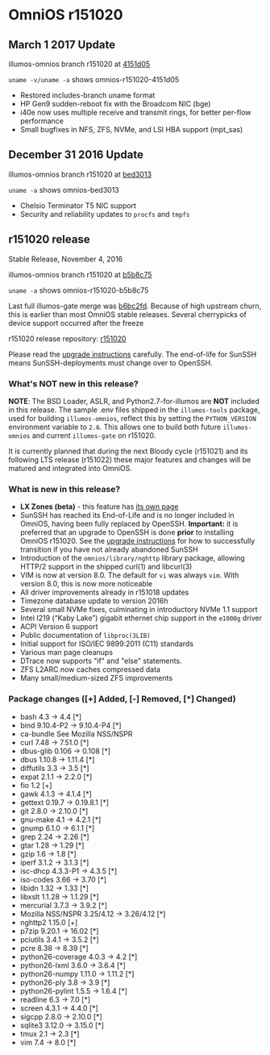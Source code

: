 OmniOS r151020
==============

## March 1 2017 Update

illumos-omnios branch r151020 at [4151d05](https://omnios.omniti.com/changeset.php/core/illumos-omnios/4151d05)

`uname -v/uname -a` shows omnios-r151020-4151d05

* Restored includes-branch uname format
* HP Gen9 sudden-reboot fix with the Broadcom NIC (bge)
* i40e now uses multiple receive and transmit rings, for better per-flow performance
* Small bugfixes in NFS, ZFS, NVMe, and LSI HBA support (mpt_sas)

## December 31 2016 Update

illumos-omnios branch r151020 at [bed3013](https://omnios.omniti.com/changeset.php/core/illumos-omnios/bed3013)

`uname -a` shows omnios-bed3013

* Chelsio Terminator T5 NIC support
* Security and reliability updates to `procfs` and `tmpfs`

## r151020 release

Stable Release, November 4, 2016

illumos-omnios branch r151020 at [b5b8c75](https://omnios.omniti.com/changeset.php/core/illumos-omnios/b5b8c75)

`uname -a` shows omnios-r151020-b5b8c75

Last full illumos-gate merge was [b6bc2fd](https://github.com/illumos/illumos-gate/commit/b6bc2fd).
Because of high upstream churn, this is earlier than most OmniOS stable releases. Several cherrypicks
of device support occurred after the freeze

r151020 release repository: [r151020](http://pkg.omniti.com/omnios/r151020/)

Please read the [upgrade instructions](Upgrade_to_r151020.md)
carefully. The end-of-life for SunSSH means SunSSH-deployments must
change over to OpenSSH.

### What's NOT new in this release?

**NOTE**: The BSD Loader, ASLR, and Python2.7-for-illumos are **NOT**
included in this release. The sample .env files shipped in the `illumos-tools` package,
used for building `illumos-omnios`, reflect this by setting the `PYTHON_VERSION` environment variable to `2.6`.
This allows one to build both future `illumos-omnios` and current `illumos-gate` on r151020.

It is currently planned that during the next Bloody cycle (r151021) and
its following LTS release (r151022) these major features and changes
will be matured and integrated into OmniOS.

### What is new in this release?

* **LX Zones (beta)** - this feature has [its own page](LXZones.md)
* SunSSH has reached its End-of-Life and is no longer included in OmniOS, having
  been fully replaced by OpenSSH.
  **Important:** it is preferred that an upgrade to OpenSSH is done **prior** to
  installing OmniOS r151020. See the [upgrade instructions](Upgrade_to_r151020.md)
  for how to successfully transition if you have not already abandoned SunSSH
* Introduction of the `omnios/library/nghttp` library package, allowing HTTP/2
  support in the shipped curl(1) and libcurl(3)
* VIM is now at version 8.0. The default for `vi` was always `vim`. With version 8.0,
  this is now more noticeable
* All driver improvements already in r151018 updates
* Timezone database update to version 2016h
* Several small NVMe fixes, culminating in introductory NVMe 1.1 support
* Intel I219 (“Kaby Lake”) gigabit ethernet chip support in the `e1000g` driver
* ACPI Version 6 support
* Public documentation of `libproc(3LIB)`
* Initial support for ISO/IEC 9899:2011 (C11) standards
* Various man page cleanups
* DTrace now supports "if" and "else" statements.
* ZFS L2ARC now caches compressed data
* Many small/medium-sized ZFS improvements

### Package changes ([+] Added, [-] Removed, [*] Changed)

* bash 4.3 -> 4.4 [*]
* bind 9.10.4-P2 -> 9.10.4-P4 [*]
* ca-bundle See Mozilla NSS/NSPR
* curl 7.48 -> 7.51.0 [*]
* dbus-glib 0.106 -> 0.108 [*]
* dbus 1.10.8 -> 1.11.4 [*]
* diffutils 3.3 -> 3.5 [*]
* expat 2.1.1 -> 2.2.0 [*]
* fio 1.2 [+]
* gawk 4.1.3 -> 4.1.4 [*]
* gettext 0.19.7 -> 0.19.8.1 [*]
* git 2.8.0 -> 2.10.0 [*]
* gnu-make 4.1 -> 4.2.1 [*]
* gnump 6.1.0 -> 6.1.1 [*]
* grep 2.24 -> 2.26 [*]
* gtar 1.28 -> 1.29 [*]
* gzip 1.6 -> 1.8 [*]
* iperf 3.1.2 -> 3.1.3 [*]
* isc-dhcp 4.3.3-P1 -> 4.3.5 [*]
* iso-codes 3.66 -> 3.70 [*]
* libidn 1.32 -> 1.33 [*]
* libxslt 1.1.28 -> 1.1.29 [*]
* mercurial 3.7.3 -> 3.9.2 [*]
* Mozilla NSS/NSPR 3.25/4.12 -> 3.26/4.12 [*]
* nghttp2 1.15.0 [+]
* p7zip 9.20.1 -> 16.02 [*]
* pciutils 3.4.1 -> 3.5.2 [*]
* pcre 8.38 -> 8.39 [*]
* python26-coverage 4.0.3 -> 4.2 [*]
* python26-lxml 3.6.0 -> 3.6.4 [*]
* python26-numpy 1.11.0 -> 1.11.2 [*]
* python26-ply 3.8 -> 3.9 [*]
* python26-pylint 1.5.5 -> 1.6.4 [*]
* readline 6.3 -> 7.0 [*]
* screen 4.3.1 -> 4.4.0 [*]
* sigcpp 2.8.0 -> 2.10.0 [*]
* sqlite3 3.12.0 -> 3.15.0 [*]
* tmux 2.1 -> 2.3 [*]
* vim 7.4 -> 8.0 [*]
